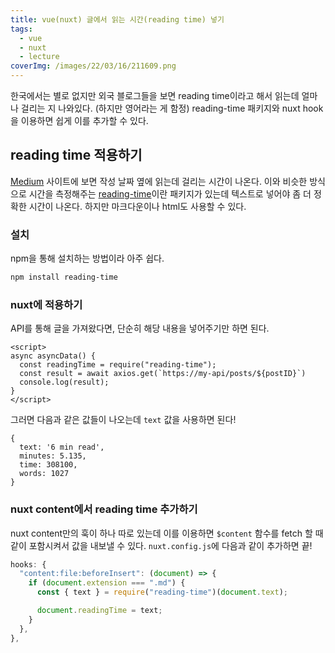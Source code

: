 ```yaml
---
title: vue(nuxt) 글에서 읽는 시간(reading time) 넣기
tags:
  - vue
  - nuxt
  - lecture
coverImg: /images/22/03/16/211609.png
---
```


한국에서는 별로 없지만 외국 블로그들을 보면 reading time이라고 해서 읽는데 얼마나 걸리는 지 나와있다. (하지만 영어라는 게 함정) reading-time 패키지와 nuxt hook을 이용하면 쉽게 이를 추가할 수 있다.

<!--more-->

## reading time 적용하기

[Medium](https://medium.com/) 사이트에 보면 작성 날짜 옆에 읽는데 걸리는 시간이 나온다. 이와 비슷한 방식으로 시간을 측정해주는 [reading-time](https://github.com/ngryman/reading-time)이란 패키지가 있는데 텍스트로 넣어야 좀 더 정확한 시간이 나온다. 하지만 마크다운이나 html도 사용할 수 있다.

<post-img src="/images/22/03/16/211744.png"></post-img>

### 설치

npm을 통해 설치하는 방법이라 아주 쉽다.

```bash
npm install reading-time
```

### nuxt에 적용하기

API를 통해 글을 가져왔다면, 단순히 해당 내용을 넣어주기만 하면 된다.

```vue
<script>
async asyncData() {
  const readingTime = require("reading-time");
  const result = await axios.get(`https://my-api/posts/${postID}`)
  console.log(result);
}
</script>
```

그러면 다음과 같은 값들이 나오는데 `text` 값을 사용하면 된다!

```
{
  text: '6 min read',
  minutes: 5.135,
  time: 308100,
  words: 1027
}
```

### nuxt content에서 reading time 추가하기

nuxt content만의 훅이 하나 따로 있는데 이를 이용하면 `$content` 함수를 fetch 할 때 같이 포함시켜서 값을 내보낼 수 있다. `nuxt.config.js`에 다음과 같이 추가하면 끝!

```js [nuxt.config.js]
hooks: {
  "content:file:beforeInsert": (document) => {
    if (document.extension === ".md") {
      const { text } = require("reading-time")(document.text);

      document.readingTime = text;
    }
  },
},
```
